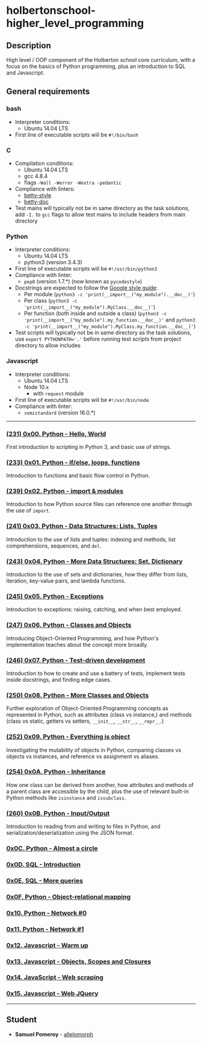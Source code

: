 # holbertonschool-higher_level_programming

## Description
High level / OOP component of the Holberton school core curriculum, with a focus on the basics of Python programming, plus an introduction to SQL and Javascript. 

## General requirements

### bash
* Interpreter conditions:
  * Ubuntu 14.04 LTS
* First line of executable scripts wiil be `#!/bin/bash`

### C
* Compilation conditions:
  * Ubuntu 14.04 LTS
  * gcc 4.8.4
  * flags `-Wall -Werror -Wextra -pedantic`
* Compliance with linters:
  * [betty-style](https://github.com/holbertonschool/Betty/blob/master/betty-style.pl)
  * [betty-doc](https://github.com/holbertonschool/Betty/blob/master/betty-doc.pl)
* Test mains will typically not be in same directory as the task solutions, add `-I.` to `gcc` flags to allow test mains to include headers from main directory

### Python
* Interpreter conditions:
  * Ubuntu 14.04 LTS
  * python3 (version 3.4.3)
* First line of executable scripts wiil be `#!/usr/bin/python3`
* Compliance with linter:
  * `pep8` (version 1.7.*) (now known as `pycodestyle`)
* Docstrings are expected to follow the [Google style guide](https://sphinxcontrib-napoleon.readthedocs.io/en/latest/example_google.html):
  * Per module (`python3 -c 'print(__import__("my_module").__doc__)'`)
  * Per class (`python3 -c 'print(__import__("my_module").MyClass.__doc__)'`)
  * Per function (both inside and outside a class) (`python3 -c 'print(__import__("my_module").my_function.__doc__)'` and `python3 -c 'print(__import__("my_module").MyClass.my_function.__doc__)'`)
* Test scripts will typically not be in same directory as the task solutions, use `export PYTHONPATH='.'` before running test scripts from project directory to allow includes

### Javascript
* Interpreter conditions:
  * Ubuntu 14.04 LTS
  * Node 10.x
    * with `request` module
* First line of executable scripts wiil be `#!/usr/bin/node`
* Compliance with linter:
  * `semistandard` (version 16.0.*)

---

### [(231) 0x00. Python - Hello, World](./0x00-python-hello_world/)
First introduction to scripting in Python 3, and basic use of strings.

### [(233) 0x01. Python - if/else, loops, functions](./0x01-python-if_else_loops_functions/)
Introduction to functions and basic flow control in Python.

### [(239) 0x02. Python - import & modules](./0x02-python-import_modules/)
Introduction to how Python source files can reference one another through the use of `import`.

### [(241) 0x03. Python - Data Structures: Lists, Tuples](./0x03-python-data_structures/)
Introduction to the use of lists and tuples: indexing and methods, list comprehensions, sequences, and `del`.

### [(243) 0x04. Python - More Data Structures: Set, Dictionary](./0x04-python-more_data_structures/)
Introduction to the use of sets and dictionaries, how they differ from lists, iteration, key-value pairs, and lambda functions.

### [(245) 0x05. Python - Exceptions](./0x05-python-exceptions/)
Introduction to exceptions: raising, catching, and when best employed.

### [(247) 0x06. Python - Classes and Objects](./0x06-python-classes/)
Introducing Object-Oriented Programming, and how Python's implementation teaches about the concept more broadly.

### [(246) 0x07. Python - Test-driven development](./0x07-python-test_driven_development/)
Introduction to how to create and use a battery of tests, implement tests inside docstrings, and finding edge cases.

### [(250) 0x08. Python - More Classes and Objects](./0x08-python-more_classes/)
Further exploration of Object-Oriented Programming concepts as represented in Python, such as attributes (class vs instance,) and methods (class vs static, getters vs setters, `__init__`, `__str__`, `__repr__`.)

### [(252) 0x09. Python - Everything is object](./0x09-python-everything_is_object/)
Investigating the mutability of objects in Python, comparing classes vs objects vs instances, and reference vs assignment vs aliases.

### [(254) 0x0A. Python - Inheritance](./0x0A-python-inheritance/)
How one class can be derived from another, how attributes and methods of a parent class are accessible by the child, plus the use of relevant built-in Python methods like `isinstance` and `issubclass`.

### [(260) 0x0B. Python - Input/Output](./0x0B-python-input_output/)
Introduction to reading from and writing to files in Python, and serialization/deserialization using the JSON format.

### [0x0C. Python - Almost a circle](./0x0C-python-almost_a_circle/)


### [0x0D. SQL - Introduction](./0x0D-SQL_introduction/)


### [0x0E. SQL - More queries](./0x0E-SQL_more_queries/)


### [0x0F. Python - Object-relational mapping](./0x0F-python-object_relational_mapping/)


### [0x10. Python - Network #0](./0x10-python-network_0/)


### [0x11. Python - Network #1](./0x11-python-network_1/)


### [0x12. Javascript - Warm up](./0x12-javascript-warm_up/)


### [0x13. Javascript - Objects, Scopes and Closures](./0x13-javascript_objects_scopes_closures/)


### [0x14. JavaScript - Web scraping](./0x14-javascript-web_scraping/)


### [0x15. Javascript - Web JQuery](./0x15-javascript-web_jquery/)


---

## Student
* **Samuel Pomeroy** - [allelomorph](github.com/allelomorph)